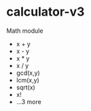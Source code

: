 # calculator-v3
Math module



* x + y
* x - y
* x * y
* x / y
* gcd(x,y)
* lcm(x,y)
* sqrt(x)
* x!
* ...3 more
